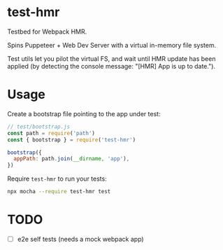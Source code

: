 # test-hmr

Testbed for Webpack HMR.

Spins Puppeteer + Web Dev Server with a virtual in-memory file system.

Test utils let you pilot the virtual FS, and wait until HMR update has been applied (by detecting the console message: "[HMR] App is up to date.").

# Usage

Create a bootstrap file pointing to the app under test:

```js
// test/bootstrap.js
const path = require('path')
const { bootstrap } = require('test-hmr')

bootstrap({
  appPath: path.join(__dirname, 'app'),
})
```

Require `test-hmr` to run your tests:

```bash
npx mocha --require test-hmr test
```

# TODO

- [ ] e2e self tests (needs a mock webpack app)
